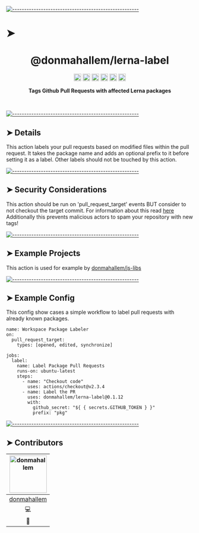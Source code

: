 <!-- ⚠️ This README has been generated from the file(s) "./readme_blueprint.md" ⚠️-->
[![-----------------------------------------------------](https://raw.githubusercontent.com/andreasbm/readme/master/assets/lines/water.png)](#h1-aligncenterdonmahallemlerna-labelh1)

# ➤ <h1 align="center">@donmahallem/lerna-label</h1>
<p align="center">
		<a href="https://github.com/donmahallem/lerna-label/actions?query=workflow%3ATest+branch%3Amain"><img alt="Test" src="https://github.com/donmahallem/lerna-label/workflows/Test/badge.svg?branch=main&event=push" height="20"/></a>
<a href="https://codecov.io/gh/donmahallem/lerna-label/branch/main"><img alt="codecov" src="https://codecov.io/gh/donmahallem/lerna-label/branch/main/graph/badge.svg" height="20"/></a>
<a href="https://github.com/donmahallem/lerna-label/blob/main/LICENSE"><img alt="GitHub license" src="https://img.shields.io/github/license/donmahallem/lerna-label" height="20"/></a>
<a href="https://github.com/donmahallem/lerna-label"><img alt="David" src="https://img.shields.io/david/donmahallem/lerna-label" height="20"/></a>
<a href="https://github.com/donmahallem/lerna-label"><img alt="David" src="https://img.shields.io/david/dev/donmahallem/lerna-label" height="20"/></a>
<a href="https://github.com/donmahallem/lerna-label/graphs/contributors"><img alt="GitHub contributors" src="https://img.shields.io/github/contributors-anon/donmahallem/lerna-label" height="20"/></a>
	</p>


<p align="center">
  <b>Tags Github Pull Requests with affected Lerna packages</b></br>
  <sub><sub>
</p>

<br />



[![-----------------------------------------------------](https://raw.githubusercontent.com/andreasbm/readme/master/assets/lines/water.png)](#details)

## ➤ Details

This action labels your pull requests based on modified files within the pull request. 
It takes the package name and adds an optional prefix to it before setting it as a label.
Other labels should not be touched by this action.


[![-----------------------------------------------------](https://raw.githubusercontent.com/andreasbm/readme/master/assets/lines/water.png)](#security-considerations)

## ➤ Security Considerations

This action should be run on 'pull_request_target' events BUT consider to not checkout the target commit. For information about this read [here](https://securitylab.github.com/research/github-actions-preventing-pwn-requests/)
Additionally this prevents malicious actors to spam your repository with new tags! 


[![-----------------------------------------------------](https://raw.githubusercontent.com/andreasbm/readme/master/assets/lines/water.png)](#example-projects)

## ➤ Example Projects

This action is used for example by [donmahallem/js-libs](https://github.com/donmahallem/js-libs/pulls)


[![-----------------------------------------------------](https://raw.githubusercontent.com/andreasbm/readme/master/assets/lines/water.png)](#example-config)

## ➤ Example Config

This config show cases a simple workflow to label pull requests with already known packages.
```
name: Workspace Package Labeler
on:
  pull_request_target:
    types: [opened, edited, synchronize]
    
jobs:
  label:
    name: Label Package Pull Requests
    runs-on: ubuntu-latest
    steps:
      - name: "Checkout code"
        uses: actions/checkout@v2.3.4
      - name: Label the PR
        uses: donmahallem/lerna-label@0.1.12
        with:
          github_secret: "${ { secrets.GITHUB_TOKEN } }"
          prefix: "pkg"
```


[![-----------------------------------------------------](https://raw.githubusercontent.com/andreasbm/readme/master/assets/lines/water.png)](#contributors)

## ➤ Contributors
	

| [<img alt="donmahallem" src="https://avatars.githubusercontent.com/u/4698322?v=4" width="100">](https://github.com/donmahallem) |
|:--------------------------------------------------:|
| [donmahallem](https://github.com/donmahallem)    |
| 💻                                               |
| 🐛                                               |

